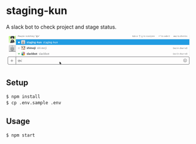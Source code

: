 # staging-kun

A slack bot to check project and stage status.

![](./staging-kun.gif)

## Setup
```sh
$ npm install
$ cp .env.sample .env
```

## Usage

```sh
$ npm start
```
